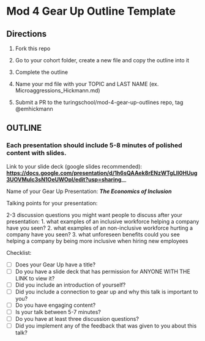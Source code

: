 # Mod 4 Gear Up Outline Template



## Directions

  1) Fork this repo
  
  2) Go to your cohort folder, create a new file and copy the outline into it

  3) Complete the outline 

  4) Name your md file with your TOPIC and LAST NAME (ex.   Microaggressions_Hickmann.md)

  5)  Submit a PR to the turingschool/mod-4-gear-up-outlines repo, tag @emhickmann

## OUTLINE

### Each presentation should include 5-8 minutes of polished content with slides. 
  
  Link to your slide deck (google slides recommended): ________https://docs.google.com/presentation/d/1h6sQAAek8rENzWTgLIl0HUug3UOVMulc3sN1OeUWOpI/edit?usp=sharing__________
  
  Name of your Gear Up Presentation: ___________The Economics of Inclusion___________
  
  Talking points for your presentation:

  
  2-3 discussion questions you might want people to discuss after your presentation:
    1. what examples of an inclusive workforce helping a company have you seen?
    2. what examples of an non-inclusive workforce hurting a company have you seen?
    3. what unforeseen benefits could you see helping a company by being more inclusive when hiring new employees
    
Checklist: 

- [ ] Does your Gear Up have a title?
- [ ] Do you have a slide deck that has permission for ANYONE WITH THE LINK to view it?
- [ ] Did you include an introduction of yourself?
- [ ] Did you include a connection to gear up and why this talk is important to you?
- [ ] Do you have engaging content?
- [ ] Is your talk between 5-7 minutes?
- [ ] Do you have at least three discussion questions?
- [ ] Did you implement any of the feedback that was given to you about this talk?
